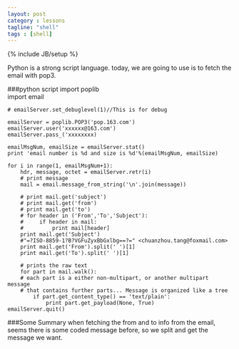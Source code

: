 ```yaml
---
layout: post
category : lessons
tagline: "shell"
tags : [shell]
---
```

{% include JB/setup %}

Python  is a strong script language. today, we are going to use is to fetch the email
with pop3.

###python script
    import poplib  
    import email

    # emailServer.set_debuglevel(1)//This is for debug 

    emailServer = poplib.POP3('pop.163.com')  
    emailServer.user('xxxxxx@163.com')  
    emailServer.pass_('xxxxxxxx)  

    emailMsgNum, emailSize = emailServer.stat()
    print 'email number is %d and size is %d'%(emailMsgNum, emailSize)  

    for i in range(1, emailMsgNum+1):  
        hdr, message, octet = emailServer.retr(i)
        # print message        
        mail = email.message_from_string('\n'.join(message))
    
        # print mail.get('subject')
        # print mail.get('from')
        # print mail.get('to')
        # for header in ('From','To','Subject'):
        #     if header in mail:
        #         print mail[header]
        print mail.get('Subject')
        #"=?ISO-8859-1?B?VGFuZyxBbGxlbg==?=" <chuanzhou.tang@foxmail.com>
        print mail.get('From').split(' ')[1]
        print mail.get('To').split(' ')[1]

        # prints the raw text
        for part in mail.walk():
        # each part is a either non-multipart, or another multipart message
        # that contains further parts... Message is organized like a tree
            if part.get_content_type() == 'text/plain':
                print part.get_payload(None, True)                                        
    emailServer.quit()

###Some Summary
when fetching the from and to info from the email, seems there is some coded message 
before, so we split and get the message we want.


